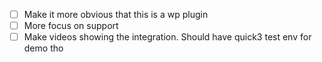 - [ ] Make it more obvious that this is a wp plugin
- [ ] More focus on support
- [ ] Make videos showing the integration. Should have quick3 test env for demo tho
